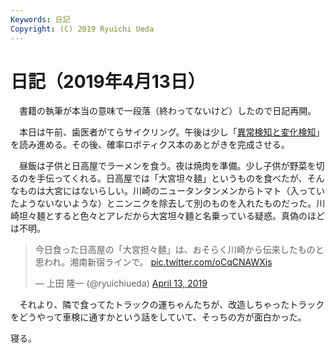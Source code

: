 ```yaml
---
Keywords: 日記
Copyright: (C) 2019 Ryuichi Ueda
---
```


# 日記（2019年4月13日）

　書籍の執筆が本当の意味で一段落（終わってないけど）したので日記再開。

　本日は午前、歯医者がてらサイクリング。午後は少し「[異常検知と変化検知](https://amzn.to/2Ug2c6A)」を読み進める。その後、確率ロボティクス本のあとがきを完成させる。

　昼飯は子供と日高屋でラーメンを食う。夜は焼肉を準備。少し子供が野菜を切るのを手伝ってくれる。日高屋では「大宮坦々麺」というものを食べたが、そんなものは大宮にはないらしい。川崎のニュータンタンメンからトマト（入っていたようないないような）とニンニクを除去して別のものを入れたものだった。川崎坦々麺とすると色々とアレだから大宮坦々麺と名乗っている疑惑。真偽のほどは不明。

<blockquote class="twitter-tweet" data-partner="tweetdeck"><p lang="ja" dir="ltr">今日食った日高屋の「大宮担々麺」は、おそらく川崎から伝来したものと思われ。湘南新宿ラインで。 <a href="https://t.co/oCqCNAWXis">pic.twitter.com/oCqCNAWXis</a></p>&mdash; 上田 隆一 (@ryuichiueda) <a href="https://twitter.com/ryuichiueda/status/1117066162477486080?ref_src=twsrc%5Etfw">April 13, 2019</a></blockquote>
<script async src="https://platform.twitter.com/widgets.js" charset="utf-8"></script>

　それより、隣で食ってたトラックの運ちゃんたちが、改造しちゃったトラックをどうやって車検に通すかという話をしていて、そっちの方が面白かった。


寝る。
